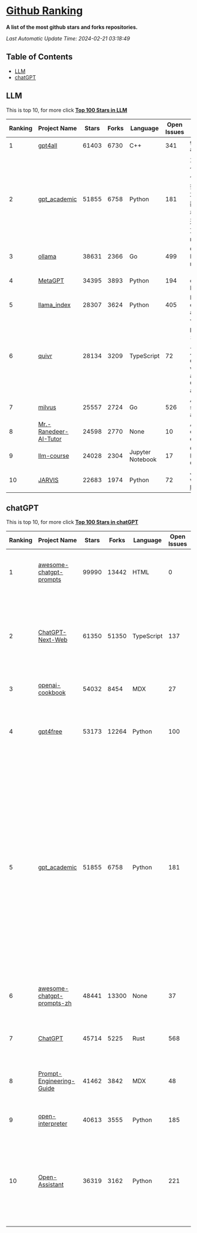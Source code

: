[Github Ranking](./README.md)
==========

**A list of the most github stars and forks repositories.**

*Last Automatic Update Time: 2024-02-21 03:18:49*

## Table of Contents
 * [LLM](#LLM)
 * [chatGPT](#chatGPT)

## LLM

This is top 10, for more click **[Top 100 Stars in LLM](Top100/LLM.md)**

| Ranking | Project Name | Stars | Forks | Language | Open Issues | Description | Last Commit |
| ------- | ------------ | ----- | ----- | -------- | ----------- | ----------- | ----------- |
| 1 | [gpt4all](https://github.com/nomic-ai/gpt4all) | 61403 | 6730 | C++ | 341 | gpt4all: run open-source LLMs anywhere | 2024-02-20T18:48:48Z |
| 2 | [gpt_academic](https://github.com/binary-husky/gpt_academic) | 51855 | 6758 | Python | 181 | 为GPT/GLM等LLM大语言模型提供实用化交互接口，特别优化论文阅读/润色/写作体验，模块化设计，支持自定义快捷按钮&函数插件，支持Python和C++等项目剖析&自译解功能，PDF/LaTex论文翻译&总结功能，支持并行问询多种LLM模型，支持chatglm3等本地模型。接入通义千问, deepseekcoder, 讯飞星火, 文心一言, llama2, rwkv, claude2, moss等。 | 2024-02-19T10:25:05Z |
| 3 | [ollama](https://github.com/ollama/ollama) | 38631 | 2366 | Go | 499 | Get up and running with Llama 2, Mistral, and other large language models. | 2024-02-21T02:53:53Z |
| 4 | [MetaGPT](https://github.com/geekan/MetaGPT) | 34395 | 3893 | Python | 194 | 🌟 The Multi-Agent Framework: Given one line Requirement, return PRD, Design, Tasks, Repo | 2024-02-21T03:05:43Z |
| 5 | [llama_index](https://github.com/run-llama/llama_index) | 28307 | 3624 | Python | 405 | LlamaIndex (formerly GPT Index) is a data framework for your LLM applications | 2024-02-21T02:47:40Z |
| 6 | [quivr](https://github.com/QuivrHQ/quivr) | 28134 | 3209 | TypeScript | 72 | Your GenAI Second Brain 🧠  A personal productivity assistant (RAG) ⚡️🤖 Chat with your docs (PDF, CSV, ...)  & apps using Langchain, GPT 3.5 / 4 turbo, Private, Anthropic, VertexAI, Ollama, LLMs, that you can share with users !  Local & Private alternative to OpenAI GPTs & ChatGPT powered by retrieval-augmented generation. | 2024-02-21T03:13:06Z |
| 7 | [milvus](https://github.com/milvus-io/milvus) | 25557 | 2724 | Go | 526 | A cloud-native vector database, storage for next generation AI applications | 2024-02-21T03:10:43Z |
| 8 | [Mr.-Ranedeer-AI-Tutor](https://github.com/JushBJJ/Mr.-Ranedeer-AI-Tutor) | 24598 | 2770 | None | 10 | A GPT-4 AI Tutor Prompt for customizable personalized learning experiences. | 2023-11-18T21:18:14Z |
| 9 | [llm-course](https://github.com/mlabonne/llm-course) | 24028 | 2304 | Jupyter Notebook | 17 | Course to get into Large Language Models (LLMs) with roadmaps and Colab notebooks. | 2024-02-13T17:16:54Z |
| 10 | [JARVIS](https://github.com/microsoft/JARVIS) | 22683 | 1974 | Python | 72 | JARVIS, a system to connect LLMs with ML community. Paper: https://arxiv.org/pdf/2303.17580.pdf | 2024-02-20T14:38:23Z |


## chatGPT

This is top 10, for more click **[Top 100 Stars in chatGPT](Top100/chatGPT.md)**

| Ranking | Project Name | Stars | Forks | Language | Open Issues | Description | Last Commit |
| ------- | ------------ | ----- | ----- | -------- | ----------- | ----------- | ----------- |
| 1 | [awesome-chatgpt-prompts](https://github.com/f/awesome-chatgpt-prompts) | 99990 | 13442 | HTML | 0 | This repo includes ChatGPT prompt curation to use ChatGPT better. | 2024-02-09T02:04:13Z |
| 2 | [ChatGPT-Next-Web](https://github.com/ChatGPTNextWeb/ChatGPT-Next-Web) | 61350 | 51350 | TypeScript | 137 | A cross-platform ChatGPT/Gemini UI (Web / PWA / Linux / Win / MacOS). 一键拥有你自己的跨平台 ChatGPT/Gemini 应用。 | 2024-02-21T01:46:51Z |
| 3 | [openai-cookbook](https://github.com/openai/openai-cookbook) | 54032 | 8454 | MDX | 27 | Examples and guides for using the OpenAI API | 2024-02-20T14:49:47Z |
| 4 | [gpt4free](https://github.com/xtekky/gpt4free) | 53173 | 12264 | Python | 100 | The official gpt4free repository \| various collection of powerful language models | 2024-02-19T18:36:11Z |
| 5 | [gpt_academic](https://github.com/binary-husky/gpt_academic) | 51855 | 6758 | Python | 181 | 为GPT/GLM等LLM大语言模型提供实用化交互接口，特别优化论文阅读/润色/写作体验，模块化设计，支持自定义快捷按钮&函数插件，支持Python和C++等项目剖析&自译解功能，PDF/LaTex论文翻译&总结功能，支持并行问询多种LLM模型，支持chatglm3等本地模型。接入通义千问, deepseekcoder, 讯飞星火, 文心一言, llama2, rwkv, claude2, moss等。 | 2024-02-19T10:25:05Z |
| 6 | [awesome-chatgpt-prompts-zh](https://github.com/PlexPt/awesome-chatgpt-prompts-zh) | 48441 | 13300 | None | 37 | ChatGPT 中文调教指南。各种场景使用指南。学习怎么让它听你的话。 | 2024-01-28T18:24:20Z |
| 7 | [ChatGPT](https://github.com/lencx/ChatGPT) | 45714 | 5225 | Rust | 568 | 🔮 ChatGPT Desktop Application (Mac, Windows and Linux) | 2024-02-20T12:06:12Z |
| 8 | [Prompt-Engineering-Guide](https://github.com/dair-ai/Prompt-Engineering-Guide) | 41462 | 3842 | MDX | 48 | 🐙 Guides, papers, lecture, notebooks and resources for prompt engineering | 2024-02-20T20:49:08Z |
| 9 | [open-interpreter](https://github.com/KillianLucas/open-interpreter) | 40613 | 3555 | Python | 185 | A natural language interface for computers | 2024-02-19T06:25:27Z |
| 10 | [Open-Assistant](https://github.com/LAION-AI/Open-Assistant) | 36319 | 3162 | Python | 221 | OpenAssistant is a chat-based assistant that understands tasks, can interact with third-party systems, and retrieve information dynamically to do so. | 2024-01-25T15:38:10Z |

